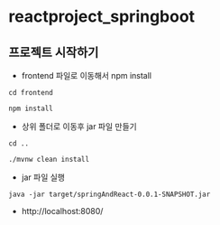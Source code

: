 # reactproject_springboot

## 프로젝트 시작하기
- frontend 파일로 이동해서 npm install
```
cd frontend
```
```
npm install
```

- 상위 폴더로 이동후 jar 파일 만들기
```
cd ..
```
```
./mvnw clean install
```

- jar 파일 실행
```
java -jar target/springAndReact-0.0.1-SNAPSHOT.jar
```
  - http://localhost:8080/
  

